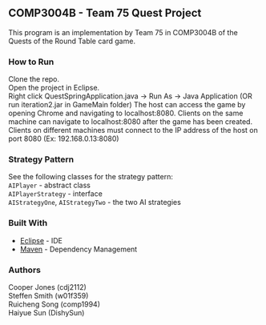 ## COMP3004B - Team 75 Quest Project

This program is an implementation by Team 75 in COMP3004B of the Quests of the Round Table card game.

### How to Run

Clone the repo.  
Open the project in Eclipse.  
Right click QuestSpringApplication.java -> Run As -> Java Application (OR run iteration2.jar in GameMain folder)
The host can access the game by opening Chrome and navigating to localhost:8080. 
Clients on the same machine can navigate to localhost:8080 after the game has been created. 
Clients on different machines must connect to the IP address of the host on port 8080 (Ex: 192.168.0.13:8080)

### Strategy Pattern

See the following classes for the strategy pattern:  
`AIPlayer` - abstract class  
`AIPlayerStrategy` - interface  
`AIStrategyOne`, `AIStrategyTwo` - the two AI strategies  

### Built With

* [Eclipse](https://eclipse.org/) - IDE  
* [Maven](https://maven.apache.org/) - Dependency Management  


### Authors

Cooper Jones (cdj2112)  
Steffen Smith (w01f359)  
Ruicheng Song (comp1994)  
Haiyue Sun (DishySun)
